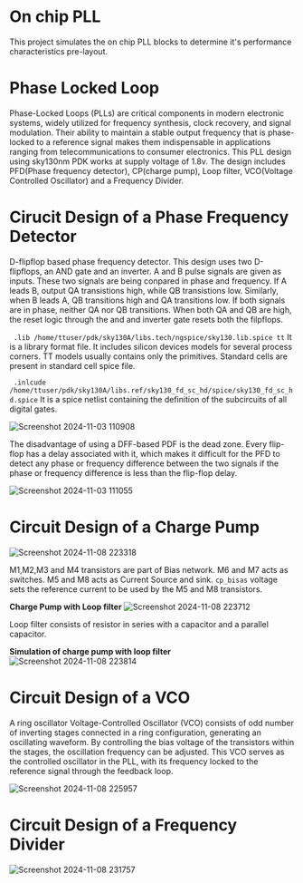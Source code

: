 # On chip PLL
This project simulates the on chip PLL blocks to determine it's performance characteristics pre-layout.

# Phase Locked Loop
Phase-Locked Loops (PLLs) are critical components in modern electronic systems, widely utilized for frequency synthesis, clock recovery, and signal modulation. Their ability to maintain a stable output frequency that is phase-locked to a reference signal makes them indispensable in applications ranging from telecommunications to consumer electronics.
This PLL design using sky130nm PDK works at supply voltage of 1.8v. The design includes PFD(Phase frequency detector), CP(charge pump), Loop filter, VCO(Voltage Controlled Oscillator) and a Frequency Divider.

# Cirucit Design of a Phase Frequency Detector
D-flipflop based phase frequency detector. This design uses two D-flipflops, an AND gate and an inverter. A and B pulse signals are given as inputs. These two signals are being conpared in phase and frequency. If A leads B, output QA transistions high, while QB transistions low. Similarly, when B leads A, QB transitions high and QA transitions low. If both signals are in phase, neither QA nor QB transitions. When both QA and QB are high, the reset logic through the and and inverter gate resets both the filpflops.

`` .lib /home/ttuser/pdk/sky130A/libs.tech/ngspice/sky130.lib.spice tt``  It is a library format file. It includes silicon devices models for several process corners. TT models usually contains only the primitives. Standard cells are present in standard cell spice file.

`` .inlcude /home/ttuser/pdk/sky130A/libs.ref/sky130_fd_sc_hd/spice/sky130_fd_sc_hd.spice`` It is a spice netlist containing the definition of the subcircuits of all digital gates.

![Screenshot 2024-11-03 110908](https://github.com/user-attachments/assets/512338ba-d237-4b74-8432-64f4dc7bd4b2)

The disadvantage of using a DFF-based PDF is the dead zone. Every flip-flop has a delay associated with it, which makes it difficult for the PFD to detect any phase or frequency difference between the two signals if the phase or frequency difference is less than the flip-flop delay.

![Screenshot 2024-11-03 111055](https://github.com/user-attachments/assets/7ce21966-6b3f-49c1-9661-a9aff7592b21)

# Circuit Design of a Charge Pump

![Screenshot 2024-11-08 223318](https://github.com/user-attachments/assets/2fa3e3ca-8b3a-43ee-ae44-25cdcfd09d9e)

M1,M2,M3 and M4 transistors are part of Bias network. M6 and M7 acts as switches. M5 and M8 acts as Current Source and sink. ``cp_bisas`` voltage sets the reference current to be used by the M5 and M8 transistors.

**Charge Pump with Loop filter**
![Screenshot 2024-11-08 223712](https://github.com/user-attachments/assets/c67b582f-d444-457a-a232-5fc07acc21dc)

Loop filter consists of resistor in series with a capacitor and a parallel capacitor.

**Simulation of charge pump with loop filter** 
![Screenshot 2024-11-08 223814](https://github.com/user-attachments/assets/505cdd3e-3e1c-4a73-a610-1298ae903643)

# Circuit Design of a VCO

A ring oscillator Voltage-Controlled Oscillator (VCO) consists of odd number of inverting stages connected in a ring configuration, generating an oscillating waveform. By controlling the bias voltage of the transistors within the stages, the oscillation frequency can be adjusted. This VCO serves as the controlled oscillator in the PLL, with its frequency locked to the reference signal through the feedback loop.

![Screenshot 2024-11-08 225957](https://github.com/user-attachments/assets/7a981232-fdbe-42e9-afbc-702d08c31964)

# Circuit Design of a Frequency Divider 

![Screenshot 2024-11-08 231757](https://github.com/user-attachments/assets/558e448e-6b21-435c-91b3-0f598c1cb8fe)
